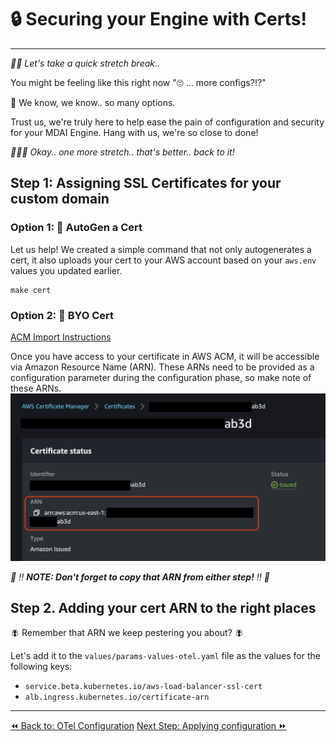 # 🔒 Securing your Engine with Certs!
----

*🙆‍♀️ Let's take a quick stretch break..*

You might be feeling like this right now "🙄 ... more configs?!?"

😬 We know, we know.. so many options.

Trust us, we're truly here to help ease the pain of configuration and security for your MDAI Engine. Hang with us, we're so close to done!

*🙆🏽‍♂️ Okay.. one more stretch.. that's better.. back to it!*

## Step 1: Assigning SSL Certificates for your custom domain

### Option 1: 🚜 AutoGen a Cert

Let us help! We created a simple command that not only autogenerates a cert, it also uploads your cert to your AWS account based on your `aws.env` values you updated earlier.

```shell
make cert
```

### Option 2: 🤝 BYO Cert

[ACM Import Instructions](https://docs.aws.amazon.com/acm/latest/userguide/import-certificate-api-cli.html)

Once you have access to your certificate in AWS ACM, it will be accessible via Amazon Resource Name (ARN). These ARNs need to be provided as a configuration parameter during the configuration phase, so make note of these ARNs. [![ACM ARN](../../media/acm-certificates.png)](../../media/acm-certificates.png)

*🚨 ‼️ **NOTE: Don't forget to copy that ARN from either step!** ‼️ 🚨*

## Step 2. Adding your cert ARN to the right places

🪰 Remember that ARN we keep pestering you about? 🪰

Let's add it to the `values/params-values-otel.yaml` file as the values for the following keys:
* `service.beta.kubernetes.io/aws-load-balancer-ssl-cert`
* `alb.ingress.kubernetes.io/certificate-arn`

----
<span class="left"><a href="./otel-config.md">⏪ Back to: OTel Configuration</a></span>
<span class="right"><a href="./apply-config.md">Next Step: Applying configuration ⏩</a></span>
